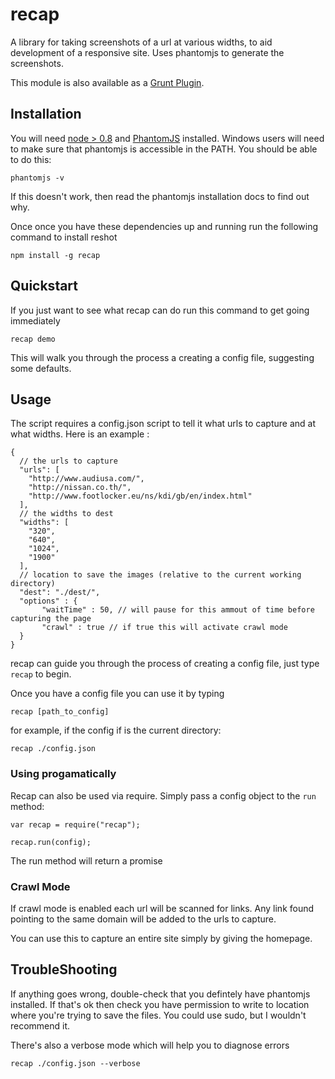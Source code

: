 recap
======

A library for taking screenshots of a url at various widths, to aid development of a responsive site.  Uses phantomjs to generate the screenshots.

This module is also available as a [Grunt Plugin](https://github.com/aintgoin2goa/grunt-recap/).


Installation
---------------

You will need [node > 0.8](http://nodejs.org/) and [PhantomJS](http://phantomjs.org/) installed. Windows users will need to make sure that phantomjs is accessible in the PATH.  You should be able to do this:

    phantomjs -v
	
If this doesn't work, then read the phantomjs installation docs to find out why.

Once once you have these dependencies up and running run the following command to install reshot 
    
    npm install -g recap


Quickstart
------------

If you just want to see what recap can do run this command to get going immediately

	recap demo

This will walk you through the process a creating a config file, suggesting some defaults.


Usage
------

The script requires a config.json script to tell it what urls to capture and at what widths. Here is an example :

	{
	  // the urls to capture
	  "urls": [
		"http://www.audiusa.com/",
		"http://nissan.co.th/",
		"http://www.footlocker.eu/ns/kdi/gb/en/index.html"
	  ],
	  // the widths to dest
	  "widths": [
		"320",
		"640",
		"1024",
		"1900"
	  ],
	  // location to save the images (relative to the current working directory)
	  "dest": "./dest/",
	  "options" : {
	  	   "waitTime" : 50, // will pause for this ammout of time before capturing the page
	  	   "crawl" : true // if true this will activate crawl mode
	  }
	}
	
recap can guide you through the process of creating a config file, just type `recap` to begin.

Once you have a config file you can use it by typing

    recap [path_to_config]
	
for example, if the config if is the current directory:

    recap ./config.json

### Using progamatically

Recap can also be used via require.  Simply pass a config object to the `run` method:

	var recap = require("recap");

	recap.run(config);

The run method will return a promise

### Crawl Mode

If crawl mode is enabled each url will be scanned for links.  Any link found pointing to the same domain will be added to the urls to capture.  

You can use this to capture an entire site simply by giving the homepage.
	
TroubleShooting
------------------

If anything goes wrong, double-check that you defintely have phantomjs installed.  If that's ok then check you have permission to write to location where you're trying to save the files.  You could use sudo, but I wouldn't recommend it.
	
There's also a verbose mode which will help you to diagnose errors

    recap ./config.json --verbose

